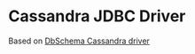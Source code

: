 # Cassandra JDBC Driver

Based on [DbSchema Cassandra driver](https://bitbucket.org/dbschema/cassandra-jdbc-driver/src/master/)
